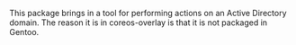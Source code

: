 This package brings in a tool for performing actions on an Active
Directory domain. The reason it is in coreos-overlay is that it is not
packaged in Gentoo.
